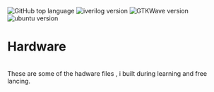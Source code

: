 ![GitHub top language](https://img.shields.io/github/languages/top/Raghav-Bell/Hardware?color=orange)
![iverilog version](https://img.shields.io/badge/iverilog-v10.3-blue)
![GTKWave version](https://img.shields.io/badge/GTKWave-v3.3.103-blue)
![ubuntu version](https://img.shields.io/badge/ubuntu-v20.04.4-blue)


# Hardware

<br/>These are some of the hadware files , i built during learning and free lancing.
